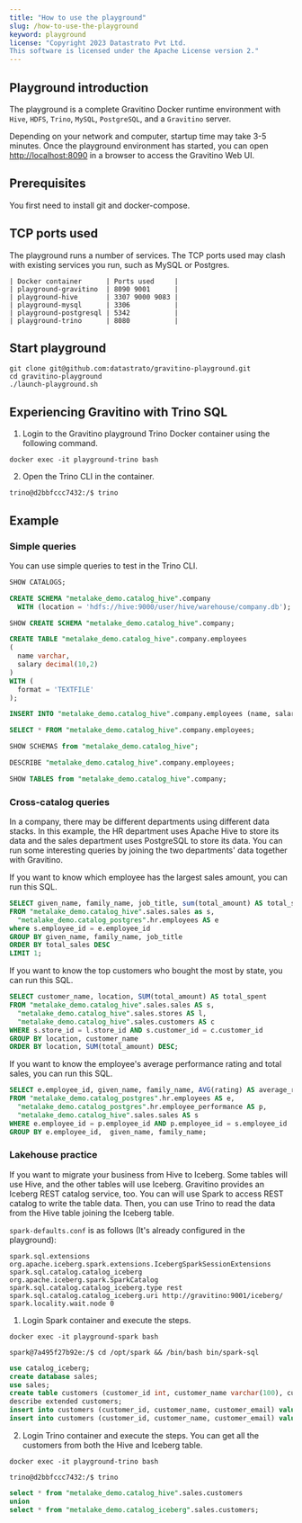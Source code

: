 ```yaml
---
title: "How to use the playground"
slug: /how-to-use-the-playground
keyword: playground
license: "Copyright 2023 Datastrato Pvt Ltd.
This software is licensed under the Apache License version 2."
---
```


## Playground introduction

The playground is a complete Gravitino Docker runtime environment with `Hive`, `HDFS`, `Trino`, `MySQL`, `PostgreSQL`, and a `Gravitino` server.

Depending on your network and computer, startup time may take 3-5 minutes. Once the playground environment has started, you can open <http://localhost:8090> in a browser to access the Gravitino Web UI.

## Prerequisites

You first need to install git and docker-compose.

## TCP ports used

The playground runs a number of services. The TCP ports used may clash with existing services you run, such as MySQL or Postgres.

    | Docker container      | Ports used     |
    | playground-gravitino  | 8090 9001      |
    | playground-hive       | 3307 9000 9083 |
    | playground-mysql      | 3306           |
    | playground-postgresql | 5342           |
    | playground-trino      | 8080           |

## Start playground

```shell
git clone git@github.com:datastrato/gravitino-playground.git
cd gravitino-playground
./launch-playground.sh
```

## Experiencing Gravitino with Trino SQL

1. Login to the Gravitino playground Trino Docker container using the following command.

```shell
docker exec -it playground-trino bash
````

2. Open the Trino CLI in the container.

```shell
trino@d2bbfccc7432:/$ trino
```

## Example

### Simple queries

You can use simple queries to test in the Trino CLI.

```SQL
SHOW CATALOGS;

CREATE SCHEMA "metalake_demo.catalog_hive".company
  WITH (location = 'hdfs://hive:9000/user/hive/warehouse/company.db');

SHOW CREATE SCHEMA "metalake_demo.catalog_hive".company;

CREATE TABLE "metalake_demo.catalog_hive".company.employees
(
  name varchar,
  salary decimal(10,2)
)
WITH (
  format = 'TEXTFILE'
);

INSERT INTO "metalake_demo.catalog_hive".company.employees (name, salary) VALUES ('Sam Evans', 55000);

SELECT * FROM "metalake_demo.catalog_hive".company.employees;

SHOW SCHEMAS from "metalake_demo.catalog_hive";

DESCRIBE "metalake_demo.catalog_hive".company.employees;

SHOW TABLES from "metalake_demo.catalog_hive".company;
```

### Cross-catalog queries

In a company, there may be different departments using different data stacks. In this example, the HR department uses Apache Hive to store its data and the sales department uses PostgreSQL to store its data. You can run some interesting queries by joining the two departments' data together with Gravitino.

If you want to know which employee has the largest sales amount, you can run this SQL.

```SQL
SELECT given_name, family_name, job_title, sum(total_amount) AS total_sales
FROM "metalake_demo.catalog_hive".sales.sales as s,
  "metalake_demo.catalog_postgres".hr.employees AS e
where s.employee_id = e.employee_id
GROUP BY given_name, family_name, job_title
ORDER BY total_sales DESC
LIMIT 1;
```

If you want to know the top customers who bought the most by state, you can run this SQL.

```SQL
SELECT customer_name, location, SUM(total_amount) AS total_spent
FROM "metalake_demo.catalog_hive".sales.sales AS s,
  "metalake_demo.catalog_hive".sales.stores AS l,
  "metalake_demo.catalog_hive".sales.customers AS c
WHERE s.store_id = l.store_id AND s.customer_id = c.customer_id
GROUP BY location, customer_name
ORDER BY location, SUM(total_amount) DESC;
```

If you want to know the employee's average performance rating and total sales, you can run this SQL.

```SQL
SELECT e.employee_id, given_name, family_name, AVG(rating) AS average_rating,  SUM(total_amount) AS total_sales
FROM "metalake_demo.catalog_postgres".hr.employees AS e,
  "metalake_demo.catalog_postgres".hr.employee_performance AS p,
  "metalake_demo.catalog_hive".sales.sales AS s
WHERE e.employee_id = p.employee_id AND p.employee_id = s.employee_id
GROUP BY e.employee_id,  given_name, family_name;
```

### Lakehouse practice

If you want to migrate your business from Hive to Iceberg. Some tables will use Hive, and the other tables will use Iceberg.
Gravitino provides an Iceberg REST catalog service, too. You can will use Spark to access REST catalog to write the table data.
Then, you can use Trino to read the data from the Hive table joining the Iceberg table.

`spark-defaults.conf` is as follows (It's already configured in the playground):

```text
spark.sql.extensions org.apache.iceberg.spark.extensions.IcebergSparkSessionExtensions
spark.sql.catalog.catalog_iceberg org.apache.iceberg.spark.SparkCatalog
spark.sql.catalog.catalog_iceberg.type rest
spark.sql.catalog.catalog_iceberg.uri http://gravitino:9001/iceberg/
spark.locality.wait.node 0
```

1. Login Spark container and execute the steps.

```shell
docker exec -it playground-spark bash
```

```shell
spark@7a495f27b92e:/$ cd /opt/spark && /bin/bash bin/spark-sql 
```

```SQL
use catalog_iceberg;
create database sales;
use sales;
create table customers (customer_id int, customer_name varchar(100), customer_email varchar(100));
describe extended customers;    
insert into customers (customer_id, customer_name, customer_email) values (11,'Rory Brown','rory@123.com');
insert into customers (customer_id, customer_name, customer_email) values (12,'Jerry Washington','jerry@dt.com');
```

2. Login Trino container and execute the steps.
You can get all the customers from both the Hive and Iceberg table.

```shell
docker exec -it playground-trino bash
```

```shell
trino@d2bbfccc7432:/$ trino  
```

```SQL
select * from "metalake_demo.catalog_hive".sales.customers
union
select * from "metalake_demo.catalog_iceberg".sales.customers;
```
